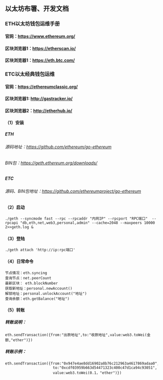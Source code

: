 
## 以太坊布署、开发文档
### ETH以太坊钱包运维手册
#### 官网：https://www.ethereum.org/
#### 区块浏览器1：https://etherscan.io/
#### 区块浏览器1：https://eth.btc.com/

### ETC以太经典钱包运维
#### 官网：https://ethereumclassic.org/
#### 区块浏览器1: http://gastracker.io/
#### 区块浏览器2：http://etherhub.io/

#### （1）安装
##### ETH
######  源码地址：https://github.com/ethereum/go-ethereum
######  BIN包：https://geth.ethereum.org/downloads/

##### 
##### ETC
###### 源码、BIN包地址：https://github.com/ethereumproject/go-ethereum

#### （2）启动
`./geth --syncmode fast --rpc --rpcaddr "内网IP" --rpcport "RPC端口"  --rpcapi "db,eth,net,web3,personal,admin" --cache=2048 --maxpeers 10000 2>>geth.log &`

#### （3）登陆
`./geth attach 'http://ip:rpc端口'`

#### （4）日常命令
```
节点情况：eth.syncing
查询节点：net.peerCount
最新区块： eth.blockNumber
获取新地址：personal.newAccount()
解锁地址：personal.unlockAccount("地址")
查询余额：eth.getBalance("地址")
```
#### （5）转账
##### 转账说明：
`eth.sendTransaction({from:"出款地址",to:"收款地址",value:web3.toWei(金额,"ether")})`
##### 转账示例：
```
eth.sendTransaction({from:"0x947e4ae8dd16902a8b76c212963a4617869adaa0",
                      to:"0xcdf03959b663d54471323c400c47d1ca94c93051",
                      value:web3.toWei(0.1，"ether")})

```

